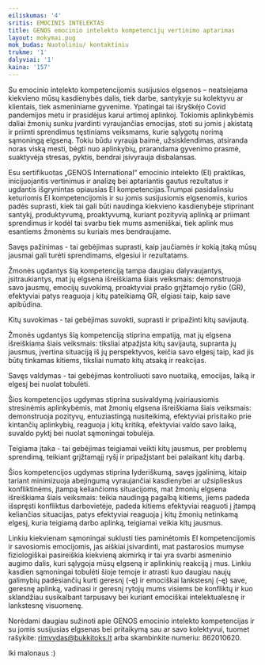 ```yaml
---
eiliskumas: '4'
sritis: EMOCINIS INTELEKTAS
title: GENOS emocinio intelekto kompetencijų vertinimo aptarimas
layout: mokymai.pug
mok_budas: Nuotoliniu/ kontaktiniu
trukme: '1'
dalyviai: '1'
kaina: '157'
---
```

Su emocinio intelekto kompetencijomis susijusios elgsenos – neatsiejama kiekvieno mūsų kasdienybės dalis, tiek darbe, santykyje su kolektyvu ar klientais, tiek asmeniniame gyvenime. Ypatingai tai išryškėjo Covid pandemijos metu ir prasidėjus karui artimoj aplinkoj. Tokiomis aplinkybėmis daliai žmonių sunku įvardinti vyraujančias emocijas, stoti su jomis į akistatą ir priimti sprendimus tęstiniams veiksmams, kurie sąlygotų norimą sąmoningą elgseną. Tokiu būdu vyrauja baimė, užsisklendimas, atsiranda noras viską mesti, bėgti nuo aplinkybių, prarandama gyvenimo prasmė, suaktyvėja stresas, pyktis, bendrai įsivyrauja disbalansas.

Esu sertifikuotas „GENOS International“ emocinio intelekto (EI) praktikas, inicijuojantis vertinimus ir analizę bei aptariantis gautus rezultatus ir ugdantis išgrynintas opiausias EI kompetencijas.Trumpai pasidalinsiu keturiomis EI kompetencijomis ir su jomis susijusiomis elgsenomis, kurios padės suprasti, kiek tai gali būti naudinga kiekvieno kasdienybėje stiprinant santykį, produktyvumą, proaktyvumą, kuriant pozityvią aplinką ar priimant sprendimus ir kodėl tai svarbu tiek mums asmeniškai, tiek aplink mus esantiems žmonėms su kuriais mes bendraujame.

Savęs pažinimas - tai gebėjimas suprasti, kaip jaučiamės ir kokią įtaką mūsų jausmai gali turėti sprendimams, elgesiui ir rezultatams.

Žmonės ugdantys šią kompetenciją tampa daugiau dalyvaujantys, įsitraukiantys, mat jų elgsena išreiškiama šiais veiksmais: demonstruoja savo jausmų, emocijų suvokimą, proaktyviai prašo grįžtamojo ryšio (GR), efektyviai patys reaguoja į kitų pateikiamą GR, elgiasi taip, kaip save apibūdina.

Kitų suvokimas - tai gebėjimas suvokti, suprasti ir pripažinti kitų savijautą.

Žmonės ugdantys šią kompetenciją stiprina empatiją, mat jų elgsena išreiškiama šiais veiksmais: tiksliai atpažįsta kitų savijautą, supranta jų jausmus, įvertina situaciją iš jų perspektyvos, keičia savo elgesį taip, kad jis būtų tinkamas kitiems, tiksliai numato kitų atsaką ir reakcijas.

Savęs valdymas - tai gebėjimas kontroliuoti savo nuotaiką, emocijas, laiką ir elgesį bei nuolat tobulėti.

Šios kompetencijos ugdymas stiprina susivaldymą įvairiausiomis stresinėmis aplinkybėmis, mat žmonių elgsena išreiškiama šiais veiksmais: demonstruoja pozityvų, entuziastingą nusiteikimą, efektyviai prisitaiko prie kintančių aplinkybių, reaguoja į kitų kritiką, efektyviai valdo savo laiką, suvaldo pyktį bei nuolat sąmoningai tobulėja.

Teigiama įtaka - tai gebėjimas teigiamai veikti kitų jausmus, per problemų sprendimą, teikiant grįžtamąjį ryšį ir pripažįstant bei palaikant kitų darbą.

Šios kompetencijos ugdymas stiprina lyderiškumą, savęs įgalinimą, kitaip tariant minimizuoja abejingumą vyraujančiai kasdienybei ar užsiplieskus konfliktinėms, įtampą keliančioms situacijoms, mat žmonių elgsena išreiškiama šiais veiksmais: teikia naudingą pagalbą kitiems, jiems padeda išspręsti konfliktus darbovietėje, padeda kitiems efektyviai reaguoti į įtampą keliančias situacijas, patys efektyviai reaguoja į kitų žmonių netinkamą elgesį, kuria teigiamą darbo aplinką, teigiamai veikia kitų jausmus.

Linkiu kiekvienam sąmoningai suklusti ties paminėtomis EI kompetencijomis ir savosiomis emocijomis, jas aiškiai įsivardinti, mat pastarosios mumyse fiziologiškai pasireiškia kiekvieną akimirką ir tai yra svarbi asmeninio augimo dalis, kuri sąlygoja mūsų elgseną ir aplinkinių reakciją į mus. Linkiu kasdien sąmoningai tobulėti šioje temoje ir atrasti kuo daugiau naujų galimybių padėsiančių kurti geresnį (-ę) ir emociškai lankstesnį (-ę) save, geresnę aplinką, vadinasi ir geresnį rytojų mums visiems be konfliktų ir kuo sklandžiau susikalbant tarpusavy bei kuriant emociškai intelektualesnę ir lankstesnę visuomenę.

Norėdami daugiau sužinoti apie GENOS emocinio intelekto kompetencijas ir su jomis susijusias elgsenas bei pritaikymą sau ar savo kolektyvui, tuomet rašykite: rimvydas@bukkitoks.lt arba skambinkite numeriu: 862010620.

Iki malonaus :)
